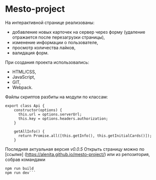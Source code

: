 # Mesto-project 

На интерактивной странице реализованы: 
* добавление новых карточек на сервер через форму (удаление отражается после перезагрузки страницы),
* изменение информации о пользователе, 
* просмотр количества лайков,
* валидация форм.

При создания проекта использовались: 
- HTML/CSS,
- JavaScript,
- GIT,
- Webpack.

Файлы скриптов разбиты на модули по классам: 

```
export class Api {
    constructor(options) {
      this.url = options.serverUrl;
      this.key = options.headers.authorization;
    }
    
    getAllInfo() {
      return Promise.all([this.getInfo(), this.getInitialCards()]);
    }
``` 

Последняя актуальная версия *v0.0.5*
Открыть страницу можно по [ссылке] (https://alenita.github.io/mesto-project/) или из репозитория, собрав командами 
```
npm run build
npm run dev```
